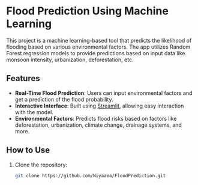 # Flood Prediction Using Machine Learning

This project is a machine learning-based tool that predicts the likelihood of flooding based on various environmental factors. The app utilizes Random Forest regression models to provide predictions based on input data like monsoon intensity, urbanization, deforestation, etc.

## Features

- **Real-Time Flood Prediction**: Users can input environmental factors and get a prediction of the flood probability.
- **Interactive Interface**: Built using [Streamlit](https://streamlit.io/), allowing easy interaction with the model.
- **Environmental Factors**: Predicts flood risks based on factors like deforestation, urbanization, climate change, drainage systems, and more.

## How to Use

1. Clone the repository:
   ```bash
   git clone https://github.com/Niyaaea/FloodPrediction.git
